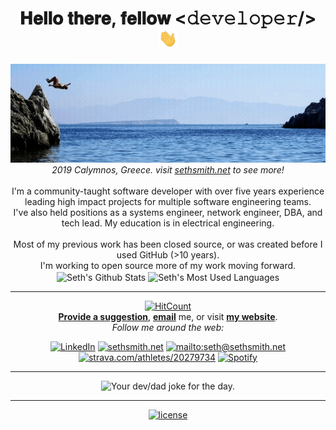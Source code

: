 <div align="center">
<h1> 𝐇𝐞𝐥𝐥𝐨 𝐭𝐡𝐞𝐫𝐞, 𝐟𝐞𝐥𝐥𝐨𝐰 <𝚍𝚎𝚟𝚎𝚕𝚘𝚙𝚎𝚛/> <img src="img/hi.gif" width="30px"></h1>
</div>

<div align="center">
<img src="img/welcome-to-sethyes-github.gif" alt="Welcome!" width="800"/><br>
<i>2019 Calymnos, Greece. visit <a href="https://sethsmith.net/">sethsmith.net</a> to see more!</i>
</div>

<div align="center"><br>
I'm a community-taught software developer with over five years experience leading high impact projects for multiple software engineering teams.<br>
I've also held positions as a systems engineer, network engineer, DBA, and tech lead. My education is in electrical engineering. <br><br> 
</div>

<div align="center">
Most of my previous work has been closed source, or was created before I used GitHub (>10 years). <br>
I'm working to open source more of my work moving forward. <br>

<img align="center" src="https://github-readme-stats.vercel.app/api?username=sethyes&include_all_commits=true&count_private=true&show_icons=true&theme=transparent" alt="Seth's Github Stats">
<img align="center" src="https://github-readme-stats.vercel.app/api/top-langs/?username=sethyes&include_all_commits=true&count_private=true&show_icons=true&theme=transparent" alt="Seth's Most Used Languages">
</br>

---
  [![HitCount](https://hits.dwyl.com/sethyes/sethyes.svg?style=flat-square&show=unique)](http://hits.dwyl.com/sethyes/sethyes)
  <br>
<a href="https://github.com/sethyes/sethyes/issues/new"><b>Provide a suggestion</b></a>, <a href="mailto:seth@sethsmith.net"><b>email</b></a> me, or visit <a href="https://sethsmith.net"><b>my website</b></a>.
  <br>
<i>Follow me around the web:</i><br>

<a href="https://www.linkedin.com/in/sethbsmith" target="_blank"><img src="https://img.shields.io/badge/LinkedIn-%230077B5.svg?&style=flat-square&logo=linkedin&logoColor=white" alt="LinkedIn"></a> 
<a href="https://www.sethsmith.net" target="_blank"><img src="https://img.shields.io/website?url=http%3A//www.sethsmith.net/index.html" alt="sethsmith.net"></a> 
<a href="mailto:seth@sethsmith.net" target="_blank"><img src="https://img.shields.io/badge/Gmail--informational?style=social&logo=gmail" alt="mailto:seth@sethsmith.net"></a> 
<a href="https://www.strava.com/athletes/20279734" target="_blank"><img src="https://img.shields.io/badge/-Strava-FC4C02?style=flat&logo=strava&logoColor=white" alt="strava.com/athletes/20279734"></a> 
<a href="https://open.spotify.com/user/b2fkxziy79xj2frgid7c6m2q8?si=ajGozLbzQOKfvlwJDRkTGg" target="_blank"><img src="https://img.shields.io/badge/Spotify-%231ED760.svg?&style=flat-square&logo=spotify&logoColor=white" alt="Spotify"></a>

</div>

-----
<div align="center">
<img src="https://readme-jokes.vercel.app/api" alt="Your dev/dad joke for the day." />

-----
</div>
<div align="center">
<a href="https://github.com/sethyes/sethyes/blob/main/LICENSE.md" target="_blank"><img src="https://img.shields.io/badge/License-MIT-green.svg" alt="license"></a>
</div>
